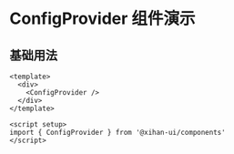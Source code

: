 # ConfigProvider 组件演示

## 基础用法

```vue
<template>
  <div>
    <ConfigProvider />
  </div>
</template>

<script setup>
import { ConfigProvider } from '@xihan-ui/components'
</script>
```
